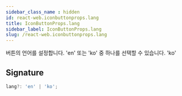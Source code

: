 ```yaml
---
sidebar_class_name : hidden
id: react-web.iconbuttonprops.lang
title: IconButtonProps.lang
sidebar_label: IconButtonProps.lang
slug: /react-web.iconbuttonprops.lang
---
```






버튼의 언어를 설정합니다. 'en' 또는 'ko' 중 하나를 선택할 수 있습니다.  'ko'

## Signature

```typescript
lang?: 'en' | 'ko';
```
